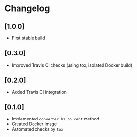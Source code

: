 # Changelog

## [1.0.0]

- First stable build

## [0.3.0]

- Improved Travis CI checks (using tox, isolated Docker build)

## [0.2.0]

- Added Travis CI integration

## [0.1.0]

- Implemented `converter.hz_to_cent` method
- Created Docker image
- Automated checks by `tox`
